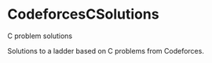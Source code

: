 # CodeforcesCSolutions
C problem solutions

Solutions to a ladder based on C problems from Codeforces.
